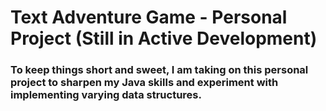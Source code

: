 # Text Adventure Game - Personal Project (Still in Active Development)
### To keep things short and sweet, I am taking on this personal project to sharpen my Java skills and experiment with implementing varying data structures.
